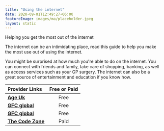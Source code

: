 ```yaml
---
title: "Using the internet"
date: 2020-09-01T12:49:27+06:00
featureImage: images/ma/placeholder.jpeg
layout: static
---
```


Helping you get the most out of the internet

The internet can be an intimidating place, read this guide to help you make the most use out of using the internet.

You might be surprised at how much you're able to do on the internet. You can connect with friends and family, take care of shopping, banking, as well as access services such as your GP surgery. The internet can also be a great source of entertainment and education if you know how.

| Provider Links      | Free or Paid  |  
| :-----------          | :--------------:      |  
| [**Age Uk**](https://www.ageuk.org.uk/information-advice/work-learning/technology-internet/getting-online/) | Free | 
| [**GFC global**](https://edu.gcfglobal.org/en/computerbasics/getting-started-with-the-internet/1/) | Free | 
| [**GFC global**](https://edu.gcfglobal.org/en/internetbasics/) | Free | 
| [**The Code Zone**](https://www.thecodezone.co.uk/) | Paid | 
  

<br/><br/>






